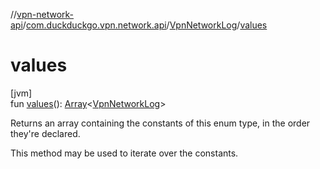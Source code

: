 //[vpn-network-api](../../../index.md)/[com.duckduckgo.vpn.network.api](../index.md)/[VpnNetworkLog](index.md)/[values](values.md)

# values

[jvm]\
fun [values](values.md)(): [Array](https://kotlinlang.org/api/latest/jvm/stdlib/kotlin/-array/index.html)&lt;[VpnNetworkLog](index.md)&gt;

Returns an array containing the constants of this enum type, in the order they're declared.

This method may be used to iterate over the constants.
